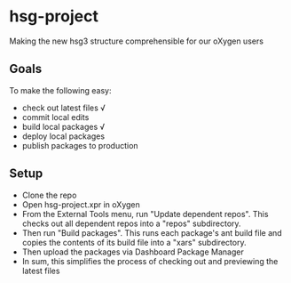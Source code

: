 # hsg-project

Making the new hsg3 structure comprehensible for our oXygen users

## Goals

To make the following easy:

- check out latest files √
- commit local edits
- build local packages √
- deploy local packages
- publish packages to production

## Setup

- Clone the repo
- Open hsg-project.xpr in oXygen
- From the External Tools menu, run "Update dependent repos". This checks out all dependent repos into a "repos" subdirectory.
- Then run "Build packages". This runs each package's ant build file and copies the contents of its build file into a "xars" subdirectory.
- Then upload the packages via Dashboard Package Manager
- In sum, this simplifies the process of checking out and previewing the latest files